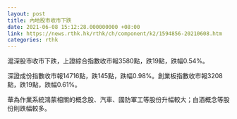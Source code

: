 ```yaml
---
layout: post
title: 內地股市收市下跌
date: 2021-06-08 15:12:28.000000000 +08:00
link: https://news.rthk.hk/rthk/ch/component/k2/1594856-20210608.htm
categories: rthk
---
```


滬深股市收市下跌，上證綜合指數收市報3580點，跌19點，跌幅0.54%。

深證成份指數收市報14716點，跌145點，跌幅0.98%。創業板指數收市報3208點，跌19點，跌幅0.61%。

華為作業系統鴻蒙相關的概念股、汽車、國防軍工等股份升幅較大；白酒概念等股份則跌幅較多。
